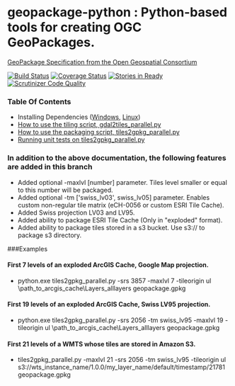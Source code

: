geopackage-python : Python-based tools for creating OGC GeoPackages.
=================

[GeoPackage Specification from the Open Geospatial
Consortium](http://opengeospatial.org/standards/geopackage)

[![Build Status](https://travis-ci.org/GitHubRGI/geopackage-python.svg?branch=master)](https://travis-ci.org/GitHubRGI/geopackage-python)
[![Coverage Status](https://img.shields.io/coveralls/GitHubRGI/geopackage-python.svg)](https://coveralls.io/r/GitHubRGI/geopackage-python)
[![Stories in Ready](https://badge.waffle.io/GitHubRGI/geopackage-python.png?label=ready&title=Ready)](https://waffle.io/GitHubRGI/geopackage-python)
[![Scrutinizer Code Quality](https://scrutinizer-ci.com/g/GitHubRGI/geopackage-python/badges/quality-score.png?b=master)](https://scrutinizer-ci.com/g/GitHubRGI/geopackage-python/?branch=master)

### Table Of Contents

* Installing Dependencies
  ([Windows](https://github.com/GitHubRGI/geopackage-python/wiki/Installing-dependencies-on-Windows), [Linux](https://github.com/GitHubRGI/geopackage-python/wiki/Installing-dependencies-on-Linux))
* [How to use the tiling script,
  gdal2tiles_parallel.py](https://github.com/GitHubRGI/geopackage-python/wiki/Usage-Instructions-for-gdal2tiles_parallel.py)
* [How to use the packaging script,
  tiles2gpkg_parallel.py](https://github.com/GitHubRGI/geopackage-python/wiki/Usage-Instructions-for-tiles2gpkg_parallel.py)
* [Running unit tests on
  tiles2gpkg_parallel.py](https://github.com/GitHubRGI/geopackage-python/wiki/Running-Unit-Tests-On-tiles2gpkg_parallel.py)

### In addition to the above documentation, the following features are added in this branch

* Added optional -maxlvl [number] parameter. Tiles level smaller or equal to this number will be packaged.
* Added optional -tm ['swiss_lv03', swiss_lv05] parameter. Enables custom non-regular tile matrix (eCH-0056 or custom ESRI Tile Cache).
* Added Swiss projection LV03 and LV95.
* Added ability to package ESRI Tile Cache (Only in "exploded" format).
* Added ability to package tiles stored in a s3 bucket. Use s3:// to package s3 directory.

###Examples
#### First 7 levels of an exploded ArcGIS Cache, Google Map projection.
* python.exe tiles2gpkg_parallel.py -srs 3857 -maxlvl 7 -tileorigin ul \path_to_arcgis_cache\Layers\_alllayers geopackage.gpkg

#### First 19 levels of an exploded ArcGIS Cache, Swiss LV95 projection.

* python.exe tiles2gpkg_parallel.py -srs 2056 -tm swiss_lv95 -maxlvl 19 -tileorigin ul \path_to_arcgis_cache\Layers\_alllayers geopackage.gpkg

#### First 21 levels of a WMTS whose tiles are stored in Amazon S3.

* tiles2gpkg_parallel.py -maxlvl 21 -srs 2056 -tm swiss_lv95 -tileorigin ul s3://wts_instance_name/1.0.0/my_layer_name/default/timestamp/21781 geopackage.gpkg
